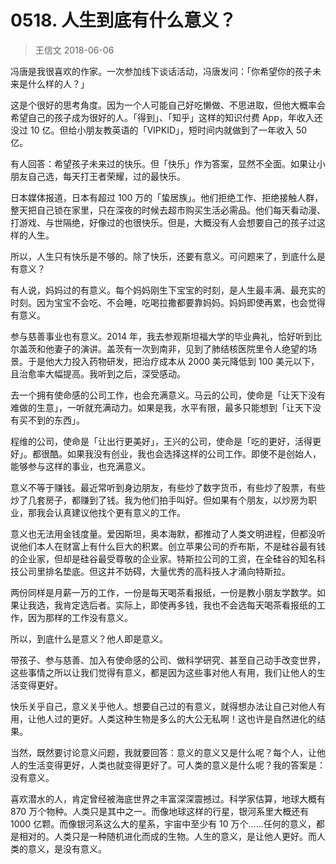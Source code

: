 # 0518. 人生到底有什么意义？
> 王信文
2018-06-06

冯唐是我很喜欢的作家。一次参加线下谈话活动，冯唐发问：「你希望你的孩子未来是什么样的人？」

这是个很好的思考角度。因为一个人可能自己好吃懒做、不思进取，但他大概率会希望自己的孩子成为很好的人。「得到」、「知乎」这样的知识付费 App，年收入还没过 10 亿。但给小朋友教英语的「VIPKID」，短时间内就做到了一年收入 50 亿。

有人回答：希望孩子未来过的快乐。但「快乐」作为答案，显然不全面。如果让小朋友自己选，每天打王者荣耀，过的最快乐。

日本媒体报道，日本有超过 100 万的「蛰居族」。他们拒绝工作、拒绝接触人群，整天把自己锁在家里，只在深夜的时候去超市购买生活必需品。他们每天看动漫、打游戏、与世隔绝，好像过的也很快乐。但是，大概没有人会想要自己的孩子过这样的人生。

所以，人生只有快乐是不够的。除了快乐，还要有意义。可问题来了，到底什么是有意义？

有人说，妈妈过的有意义。每个妈妈刚生下宝宝的时刻，是人生最丰满、最充实的时刻。因为宝宝不会吃、不会睡，吃喝拉撒都要靠妈妈。妈妈即使再累，也会觉得有意义。

参与慈善事业也有意义。2014 年，我去参观斯坦福大学的毕业典礼，恰好听到比尔盖茨和他妻子的演讲。盖茨有一次到南非，见到了肺结核医院里令人绝望的场景。于是他大力投入药物研发，把治疗成本从 2000 美元降低到 100 美元以下，且治愈率大幅提高。我听到之后，深受感动。

去一个拥有使命感的公司工作，也会充满意义。马云的公司，使命是「让天下没有难做的生意」，一听就充满动力。如果是我，水平有限，最多只能想到「让天下没有买不到的东西」。

程维的公司，使命是「让出行更美好」，王兴的公司，使命是「吃的更好，活得更好」。都很酷。如果我没有创业，我也会选择这样的公司工作。即使不是创始人，能够参与这样的事业，也充满意义。

意义不等于赚钱。最近常听到身边朋友，有些炒了数字货币，有些炒了股票，有些炒了几套房子，都赚到了钱。我为他们拍手叫好。但如果有个朋友，以炒房为职业，那我会认真建议他找个更有意义的工作。

意义也无法用金钱度量。爱因斯坦，奥本海默，都推动了人类文明进程，但都没听说他们本人在财富上有什么巨大的积累。创立苹果公司的乔布斯，不是硅谷最有钱的企业家，但却是硅谷最受尊敬的企业家。特斯拉公司的工资，在全硅谷的知名科技公司里排名垫底。但这并不妨碍，大量优秀的高科技人才涌向特斯拉。

两份同样是月薪一万的工作，一份是每天喝茶看报纸，一份是教小朋友学数学。如果让我选，我肯定选后者。实际上，即使再多钱，我也不会选每天喝茶看报纸的工作，因为那样的工作没有意义。

所以，到底什么是意义？他人即是意义。

带孩子、参与慈善、加入有使命感的公司、做科学研究、甚至自己动手改变世界，这些事情之所以让我们觉得有意义，都是因为这些事对他人有用，我们让他人的生活变得更好。

快乐关乎自己，意义关乎他人。想要自己过的有意义，就得想办法让自己对他人有用，让他人过的更好。人类这种生物是多么的大公无私啊！这也许是自然进化的结果。

当然，既然要讨论意义问题，我就要回答：意义的意义又是什么呢？每个人，让他人的生活变得更好，人类也就变得更好了。可人类的意义是什么呢？我的答案是：没有意义。

喜欢潜水的人，肯定曾经被海底世界之丰富深深震撼过。科学家估算，地球大概有 870 万个物种。人类只是其中之一。而像地球这样的行星，银河系里大概还有 1000 亿颗。而像银河系这么大的星系，宇宙中至少有 10 万个……任何的意义，都是相对的。人类只是一种随机进化而成的生物。人生的意义，是让他人更好。而人类的意义，是没有意义。

